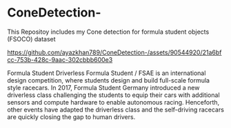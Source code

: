 # ConeDetection-
This Repositoy includes my Cone detection for formula student objects (FSOCO) dataset



https://github.com/ayazkhan789/ConeDetection-/assets/90544920/21a6bfcc-753b-428c-9aac-302cbbb600e3


Formula Student Driverless
Formula Student / FSAE is an international design competition, where students design and build full-scale formula style racecars. In 2017, Formula Student Germany introduced a new driverless class challenging the students to equip their cars with additional sensors and compute hardware to enable autonomous racing. Henceforth, other events have adapted the driverless class and the self-driving racecars are quickly closing the gap to human drivers.

